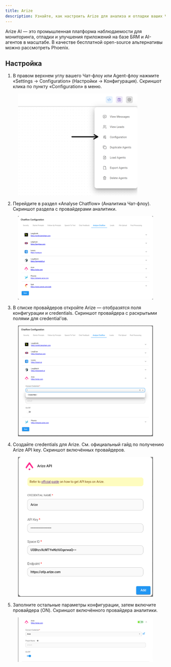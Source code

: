 ```yaml
---
title: Arize
description: Узнайте, как настроить Arize для анализа и отладки ваших Чат-флоу и Agent-флоу
---
```


Arize AI — это промышленная платформа наблюдаемости для мониторинга, отладки и улучшения приложений на базе БЯМ и AI-агентов в масштабе. В качестве бесплатной open-source альтернативы можно рассмотреть Phoenix.


## Настройка

1. В правом верхнем углу вашего Чат-флоу или Agent-флоу нажмите «Settings → Configuration» (Настройки → Конфигурация).
 Скриншот клика по пункту «Configuration» в меню.

<figure><img src="/assets/analytic-1.webp" alt="Screenshot of user clicking in the configuration menu" width="375"><figcaption></figcaption></figure>

2. Перейдите в раздел «Analyse Chatflow» (Аналитика Чат-флоу).
 Скриншот раздела с провайдерами аналитики.

<figure><img src="/assets/analytic-2.png" alt="Screenshot of the Analyse Chatflow section with the different Analytics providers"><figcaption></figcaption></figure>

3. В списке провайдеров откройте Arize — отобразятся поля конфигурации и credentials.
 Скриншот провайдера с раскрытыми полями для credential’ов.

<figure><img src="/assets/arize/arize-1.png" alt="Screenshot of an analytics provider with credentials fields expanded"><figcaption></figcaption></figure>

4. Создайте credentials для Arize. См. официальный гайд по получению Arize API key.
 Скриншот включённых провайдеров.

<figure><img src="/assets/arize/arize-2.png" alt="Screenshot of analytics providers enabled"><figcaption></figcaption></figure>

5. Заполните остальные параметры конфигурации, затем включите провайдера (ON).
 Скриншот включённого провайдера аналитики.


<figure><img src="/assets/arize/arize-3.png" alt="Screenshot of analytics providers enabled"><figcaption></figcaption></figure>
